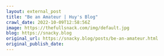```yaml
---
layout: external_post
title: "Be an Amateur | Huy's Blog"
crawl_date: 2022-10-09T12:58:56Z
image: https://thefullsnack.com/img/default.jpg
blog: https://snacky.blog
original_url: https://snacky.blog/posts/be-an-amateur.html
original_publish_date: 
---
```


